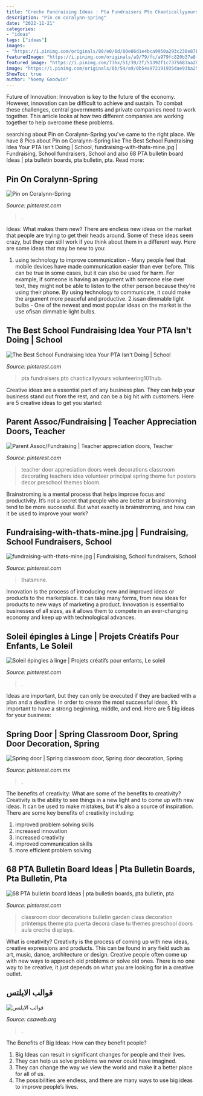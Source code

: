 ```yaml
---
title: "Creche Fundraising Ideas : Pta Fundraisers Pto Chaoticallyyours Volunteering101hub"
description: "Pin on coralynn-spring"
date: "2022-11-21"
categories:
- "ideas"
tags: ["ideas"]
images:
- "https://i.pinimg.com/originals/80/e0/6d/80e06d1e4bca9950a293c230e87b16e6.jpg"
featuredImage: "https://i.pinimg.com/originals/a9/79/fc/a979fc820b37a8f68893cd94f2920259.jpg"
featured_image: "https://i.pinimg.com/736x/51/39/2f/51392f1c7375683aa28e78bc73756280.jpg"
image: "https://i.pinimg.com/originals/0b/54/a9/0b54a972191935dae93ba2548321ce64.png"
ShowToc: true
author: "Noemy Goodwin"
---
```



Future of Innovation:
Innovation is key to the future of the economy. However, innovation can be difficult to achieve and sustain. To combat these challenges, central governments and private companies need to work together. This article looks at how two different companies are working together to help overcome these problems.

	

		
searching about Pin on Coralynn-Spring you've came to the right place. We have 8 Pics about Pin on Coralynn-Spring like The Best School Fundraising Idea Your PTA Isn&#039;t Doing | School, fundraising-with-thats-mine.jpg | Fundraising, School fundraisers, School and also 68 PTA bulletin board Ideas | pta bulletin boards, pta bulletin, pta. Read more:
		
    
## Pin On Coralynn-Spring

<img loading=lazy src="https://i.pinimg.com/736x/51/39/2f/51392f1c7375683aa28e78bc73756280.jpg" onerror="this.onerror=null;this.src='https://tse4.mm.bing.net/th?id=OIP.MiDxdIT8pangX2MJA2eJvAHaJ3&amp;pid=15.1';" alt="Pin on Coralynn-Spring">

_Source: pinterest.com_

>. 

	

Ideas: What makes them new?
There are endless new ideas on the market that people are trying to get their heads around. Some of these ideas seem crazy, but they can still work if you think about them in a different way. Here are some ideas that may be new to you: 
1. using technology to improve communication - Many people feel that mobile devices have made communication easier than ever before. This can be true in some cases, but it can also be used for harm. For example, if someone is having an argument with someone else over text, they might not be able to listen to the other person because they're using their phone. By using technology to communicate, it could make the argument more peaceful and productive. 
2.issan dimmable light bulbs - One of the newest and most popular ideas on the market is the use ofisan dimmable light bulbs.

    
## The Best School Fundraising Idea Your PTA Isn&#039;t Doing | School

<img loading=lazy src="https://i.pinimg.com/originals/0b/54/a9/0b54a972191935dae93ba2548321ce64.png" onerror="this.onerror=null;this.src='https://tse1.mm.bing.net/th?id=OIP.hPEgP9tBH0s6NQiMH6LQWQHaLH&amp;pid=15.1';" alt="The Best School Fundraising Idea Your PTA Isn&#039;t Doing | School">

_Source: pinterest.com_

>pta fundraisers pto chaoticallyyours volunteering101hub. 

	

Creative ideas are a essential part of any business plan. They can help your business stand out from the rest, and can be a big hit with customers. Here are 5 creative ideas to get you started:

    
## Parent Assoc/Fundraising | Teacher Appreciation Doors, Teacher

<img loading=lazy src="https://i.pinimg.com/originals/a9/79/fc/a979fc820b37a8f68893cd94f2920259.jpg" onerror="this.onerror=null;this.src='https://tse2.mm.bing.net/th?id=OIP.gS2QY8Uutl3iIH3VpKBmWQHaLL&amp;pid=15.1';" alt="Parent Assoc/Fundraising | Teacher appreciation doors, Teacher">

_Source: pinterest.com_

>teacher door appreciation doors week decorations classroom decorating teachers idea volunteer principal spring theme fun posters decor preschool themes bloom. 

	

Brainstroming is a mental process that helps improve focus and productivity. It’s not a secret that people who are better at brainstroming tend to be more successful. But what exactly is brainstroming, and how can it be used to improve your work?

    
## Fundraising-with-thats-mine.jpg | Fundraising, School Fundraisers, School

<img loading=lazy src="https://i.pinimg.com/originals/80/e0/6d/80e06d1e4bca9950a293c230e87b16e6.jpg" onerror="this.onerror=null;this.src='https://tse2.mm.bing.net/th?id=OIP.G-TZThKeWzif3bmrrxZpCgHaHG&amp;pid=15.1';" alt="fundraising-with-thats-mine.jpg | Fundraising, School fundraisers, School">

_Source: pinterest.com_

>thatsmine. 

	

Innovation is the process of introducing new and improved ideas or products to the marketplace. It can take many forms, from new ideas for products to new ways of marketing a product. Innovation is essential to businesses of all sizes, as it allows them to compete in an ever-changing economy and keep up with technological advances.

    
## Soleil épingles à Linge | Projets Créatifs Pour Enfants, Le Soleil

<img loading=lazy src="https://i.pinimg.com/originals/e3/f4/80/e3f4807ee46e1e2c7edeb91acc373933.jpg" onerror="this.onerror=null;this.src='https://tse2.mm.bing.net/th?id=OIP.n8CZGauElM3Le3KoiAY2DAHaFj&amp;pid=15.1';" alt="Soleil épingles à linge | Projets créatifs pour enfants, Le soleil">

_Source: pinterest.com_

>. 

	

Ideas are important, but they can only be executed if they are backed with a plan and a deadline. In order to create the most successful ideas, it’s important to have a strong beginning, middle, and end. Here are 5 big ideas for your business: 

    
## Spring Door | Spring Classroom Door, Spring Door Decoration, Spring

<img loading=lazy src="https://i.pinimg.com/originals/6d/61/d5/6d61d5e8e5c221a40189ed7e36ae694c.jpg" onerror="this.onerror=null;this.src='https://tse1.mm.bing.net/th?id=OIP.DqiU-D5gWfjMTjgsDP35qAHaJ4&amp;pid=15.1';" alt="Spring door | Spring classroom door, Spring door decoration, Spring">

_Source: pinterest.com.mx_

>. 

	

The benefits of creativity: What are some of the benefits to creativity?
Creativity is the ability to see things in a new light and to come up with new ideas. It can be used to make mistakes, but it's also a source of inspiration. There are some key benefits of creativity including: 
1. improved problem solving skills 
2. increased innovation 
3. increased creativity 
4. improved communication skills 
5. more efficient problem solving 

    
## 68 PTA Bulletin Board Ideas | Pta Bulletin Boards, Pta Bulletin, Pta

<img loading=lazy src="https://i.pinimg.com/236x/b0/20/9a/b0209a25e5d27ee2f96e1db6f44cd450--classroom-door-decorations-classroom-ideas.jpg" onerror="this.onerror=null;this.src='https://tse4.mm.bing.net/th?id=OIP.1FRbeslD9pF05hE_M11IHwAAAA&amp;pid=15.1';" alt="68 PTA bulletin board Ideas | pta bulletin boards, pta bulletin, pta">

_Source: pinterest.com_

>classroom door decorations bulletin garden class decoration printemps theme pta puerta decora clase tu themes preschool doors aula creche displays. 

	

What is creativity?
Creativity is the process of coming up with new ideas, creative expressions and products. This can be found in any field such as art, music, dance, architecture or design. Creative people often come up with new ways to approach old problems or solve old ones. There is no one way to be creative, it just depends on what you are looking for in a creative outlet.

    
## قوالب الايلتس

<img loading=lazy src="https://i.pinimg.com/originals/4b/57/3a/4b573a4b702c93144aca410717c003ab.jpg" onerror="this.onerror=null;this.src='https://tse3.mm.bing.net/th?id=OIP.LdDpGITvC-MPOTAGicuo0wHaLG&amp;pid=15.1';" alt="قوالب الايلتس">

_Source: csaweb.org_

>. 

	

The Benefits of Big Ideas: How can they benefit people?
1. Big Ideas can result in significant changes for people and their lives.
2. They can help us solve problems we never could have imagined.
3. They can change the way we view the world and make it a better place for all of us.
4. The possibilities are endless, and there are many ways to use big ideas to improve people’s lives.

